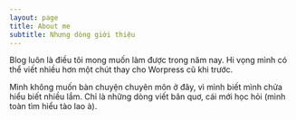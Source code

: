 ```yaml
---
layout: page
title: About me
subtitle: Nhưng dòng giới thiệu
---
```


Blog luôn là điều tôi mong muốn làm được trong năm nay. Hi vọng mình có thể viết nhiều hơn một chút thay cho Worpress cũ khi trước.

Mình không muốn bàn chuyện chuyên môn ở đây, vì mình biết mình chửa hiểu biết nhiều lắm. Chỉ là những dòng viết bân quơ, cái mới học hỏi (mình toàn tìm hiểu tào lao à). 

